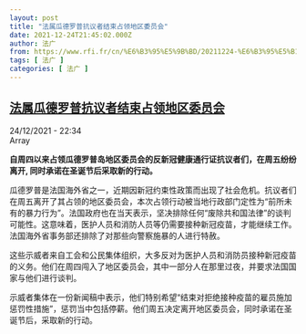```yaml
---
layout: post
title: "法属瓜德罗普抗议者结束占领地区委员会"
date: 2021-12-24T21:45:02.000Z
author: 法广
from: https://www.rfi.fr/cn/%E6%B3%95%E5%9B%BD/20211224-%E6%B3%95%E5%B1%9E%E7%93%9C%E5%BE%B7%E7%BD%97%E6%99%AE%E6%8A%97%E8%AE%AE%E8%80%85%E7%BB%93%E6%9D%9F%E5%8D%A0%E9%A2%86%E5%9C%B0%E5%8C%BA%E5%A7%94%E5%91%98%E4%BC%9A
tags: [ 法广 ]
categories: [ 法广 ]
---
```

<!--1640382302000-->
[法属瓜德罗普抗议者结束占领地区委员会](https://www.rfi.fr/cn/%E6%B3%95%E5%9B%BD/20211224-%E6%B3%95%E5%B1%9E%E7%93%9C%E5%BE%B7%E7%BD%97%E6%99%AE%E6%8A%97%E8%AE%AE%E8%80%85%E7%BB%93%E6%9D%9F%E5%8D%A0%E9%A2%86%E5%9C%B0%E5%8C%BA%E5%A7%94%E5%91%98%E4%BC%9A)
------

<div>
<div>24/12/2021 - 22:34</div>Array<p><strong>                    自周四以来占领瓜德罗普岛地区委员会的反新冠健康通行证抗议者们，在周五纷纷离开, 同时承诺在圣诞节后采取新的行动。                </strong></p><div >                    <p>瓜德罗普是法国海外省之一，近期因新冠约束性政策而出现了社会危机。抗议者们在周五离开了其占领的地区委员会，本次占领行动被当地行政部门定性为“前所未有的暴力行为”。法国政府也在当天表示，坚决排除任何“废除共和国法律”的谈判可能性。这意味着，医护人员和消防人员等仍需要接种新冠疫苗，才能继续工作。法国海外省事务部还排除了对那些向警察施暴的人进行特赦。</p><p>这些示威者来自工会和公民集体组织，大多反对为医护人员和消防员接种新冠疫苗的义务。他们在周四闯入了地区委员会，其中一部分人在那里过夜，并要求法国国家与他们进行谈判。</p><p>示威者集体在一份新闻稿中表示，他们特别希望“结束对拒绝接种疫苗的雇员施加惩罚性措施”，惩罚当中包括停薪。他们周五决定离开地区委员会，同时承诺在圣诞节后，采取新的行动。</p>                                            <div data-selfpromo-newsletter>    </div>    <div data-selfpromo-app>    </div>                </div>
</div>
